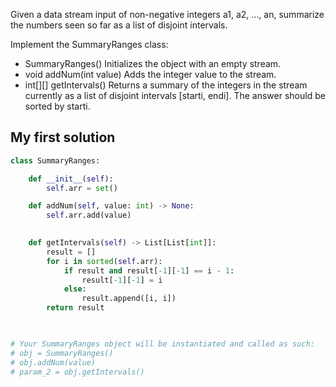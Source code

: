 Given a data stream input of non-negative integers a1, a2, ..., an, summarize the numbers seen so far as a list of disjoint intervals.

Implement the SummaryRanges class:

- SummaryRanges() Initializes the object with an empty stream.
- void addNum(int value) Adds the integer value to the stream.
- int[][] getIntervals() Returns a summary of the integers in the stream currently as a list of disjoint intervals [starti, endi]. The answer should be sorted by starti.

## My first solution
```Python
class SummaryRanges:

    def __init__(self):
        self.arr = set()

    def addNum(self, value: int) -> None:
        self.arr.add(value)
        

    def getIntervals(self) -> List[List[int]]:
        result = []
        for i in sorted(self.arr):
            if result and result[-1][-1] == i - 1:
                result[-1][-1] = i
            else:
                result.append([i, i])
        return result
        


# Your SummaryRanges object will be instantiated and called as such:
# obj = SummaryRanges()
# obj.addNum(value)
# param_2 = obj.getIntervals()
```
